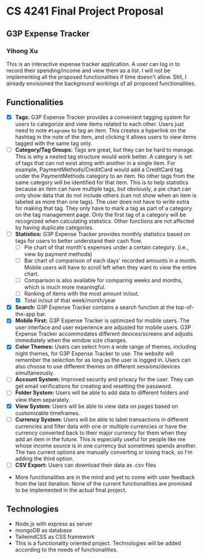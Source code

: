 # CS 4241 Final Project Proposal

## G3P Expense Tracker

### Yihong Xu

This is an interactive expense tracker application. A user can log in to record their spending/income and view them as a list. I will not be implementing all the proposed functionalities if time doesn't allow. Still, I already envisioned the background workings of all proposed functionalities.

## Functionalities

- [x] **Tags:** G3P Expense Tracker provides a convenient tagging system for users to categorize and view items related to each other. Users just need to note `#tagname` to tag an item. This creates a hyperlink on the hashtag in the note of the item, and clicking it allows users to view items tagged with the same tag only.
- [ ] **Category/Tag Groups:** Tags are great, but they can be hard to manage. This is why a nested tag structure would work better. A category is set of tags that can not exist along with another in a single item. For example, PaymentMethods/CreditCard would add a CreditCard tag under the PaymentMethods category to an item. No other tags from the same category will be identified for that item. This is to help statistics because an item can have multiple tags, but obviously, a pie chart can only show data that do not include others (can not show when an item is labeled as more than one tags). The user does not have to write extra for making that tag. They only have to mark a tag as part of a category on the tag management page. Only the first tag of a category will be recognized when calculating statistics. Other functions are not affected by having duplicate categories.
- [ ] **Statistics:** G3P Expense Tracker provides monthly statistics based on tags for users to better understand their cash flow.
	- [ ] Pie chart of that month's expenses under a certain category. (i.e., view by payment methods)
	- [ ] Bar chart of comparison of each days' recorded amounts in a month. Mobile users will have to scroll left when they want to view the entire chart.
	- [ ] Comparison is also available for comparing weeks and months, which is much more meaningful.
	- [ ] Ranking of items with the most amount in/out.
	- [x] Total in/out of that week/month/year
- [x] **Search:** G3P Expense Tracker contains a search function at the top-of-the-app bar.
- [x] **Mobile First:** G3P Expense Tracker is optimized for mobile users. The user interface and user experience are adjusted for mobile users. G3P Expense Tracker accommodates different devices/screens and adjusts immediately when the window size changes.
- [x] **Color Themes:** Users can select from a wide range of themes, including night themes, for G3P Expense Tracker to use. The website will remember the selection for as long as the user is logged in. Users can also choose to use different themes on different sessions/devices simultaneously.
- [ ] **Account System:** Improved security and privacy for the user. They can get email verifications for creating and resetting the password.
- [ ] **Folder System:** Users will be able to add data to different folders and view them separately.
- [x] **View System:** Users will be able to view data on pages based on customizable timeframes.
- [ ] **Currency System:** Users will be able to label transactions in different currencies and filter data with one or multiple currencies or have the currency converted back to their major currency for them when they add an item in the future. This is especially useful for people like me whose income source is in one currency but sometimes spends another. The two current options are manually converting or losing track, so I'm adding the third option.
- [ ] **CSV Export:** Users can download their data as .csv files
- More functionalities are in the mind and yet to come with user feedback from the last iteration. None of the current functionalities are promised to be implemented in the actual final project.

## Technologies

- Node.js with express as server
- mongoDB as database
- TailwindCSS as CSS framework
- This is a functionality oriented project. Technologies will be added according to the needs of functionalities.